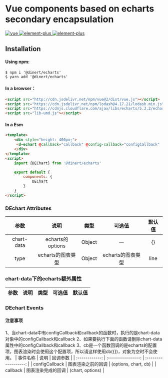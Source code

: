 # Vue components based on echarts secondary encapsulation 
<a href="http://cdn.jsdelivr.net/npm/vue@2/dist/vue.js">
    <img src="https://img.shields.io/badge/vue-2.2.25-brightgreen" alt="vue">
</a>
<a href="https://echarts.apache.org/zh/index.html">
    <img src="https://img.shields.io/badge/echarts-5.3.2-brightgreen" alt="element-plus">
</a>
<a href="https://www.lodashjs.com/">
    <img src="https://img.shields.io/badge/lodash-4.17.21-brightgreen" alt="element-plus">
</a>

## Installation

#### Using npm:
```shell
$ npm i '@dinert/echarts'
$ yarn add '@dinert/echarts'
```

#### In a browser：
```html
<script src="http://cdn.jsdelivr.net/npm/vue@2/dist/vue.js"></script>
<script src="https://cdn.jsdelivr.net/npm/lodash@4.17.21/lodash.min.js"></script>
<script src="https://cdnjs.cloudflare.com/ajax/libs/echarts/5.3.2/echarts.min.js"></script>
<script src="lib-umd.js"></script>
```

#### In a Esm
```html
<template>
    <div style="height: 400px;">
     <d-echart @callback="callback" @config-callback="configCallback" :chart-data="chartData"></d-echart>
    </div>
</template>
<script>
    import {DEChart} from '@dinert/echarts'

    export default {
        components: {
            DEChart
        }
    }
</script>
```

### DEchart Attributes
|    参数    |       说明        |  类型  |      可选值       | 默认值 |
| :--------: | :---------------: | :----: | :---------------: | :----: |
| chart-data | echarts的options  | Object |        一         |   {}   |
|    type    | echarts的图表类型 | Object | echarts的图表类型 |  line  |

### chart-data下的echarts额外属性
| 参数  | 说明  | 类型  | 可选值 | 默认值 |
| :---: | :---: | :---: | :----: | :----: |


### DEchart Events
#### 注意事项
1、当chart-data中有configCallback和callback的函数时，执行的是chart-data对象中的configCallback和callback
2、如果要执行下面的函数请删除chart-data属性中的configCallback和callback
3、cb是一个函数回调的是echarts的配置项，图表渲染时会使用这个配置项，所以请这样使用cb({})，对象为空时不会使用。
|    事件名称    |        说明        |       回调参数       |
| :------------: | :----------------: | :------------------: |
| configCallback | 图表渲染之前的回调 | (options, chart, cb) |
|    callback    | 图表渲染完成的回调 |   (chart, options)   |




